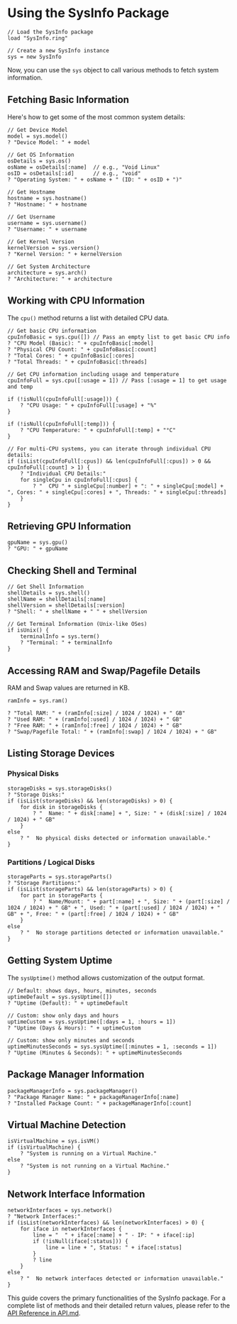 # Using the SysInfo Package

```ring
// Load the SysInfo package
load "SysInfo.ring"

// Create a new SysInfo instance
sys = new SysInfo
```

Now, you can use the `sys` object to call various methods to fetch system information.

## Fetching Basic Information

Here's how to get some of the most common system details:

```ring
// Get Device Model
model = sys.model()
? "Device Model: " + model

// Get OS Information
osDetails = sys.os()
osName = osDetails[:name]  // e.g., "Void Linux"
osID = osDetails[:id]      // e.g., "void"
? "Operating System: " + osName + " (ID: " + osID + ")"

// Get Hostname
hostname = sys.hostname()
? "Hostname: " + hostname

// Get Username
username = sys.username()
? "Username: " + username

// Get Kernel Version
kernelVersion = sys.version()
? "Kernel Version: " + kernelVersion

// Get System Architecture
architecture = sys.arch()
? "Architecture: " + architecture
```

## Working with CPU Information

The `cpu()` method returns a list with detailed CPU data.

```ring
// Get basic CPU information
cpuInfoBasic = sys.cpu([]) // Pass an empty list to get basic CPU info
? "CPU Model (Basic): " + cpuInfoBasic[:model]
? "Physical CPU Count: " + cpuInfoBasic[:count]
? "Total Cores: " + cpuInfoBasic[:cores]
? "Total Threads: " + cpuInfoBasic[:threads]

// Get CPU information including usage and temperature
cpuInfoFull = sys.cpu([:usage = 1]) // Pass [:usage = 1] to get usage and temp

if (!isNull(cpuInfoFull[:usage])) {
    ? "CPU Usage: " + cpuInfoFull[:usage] + "%"
}

if (!isNull(cpuInfoFull[:temp])) {
    ? "CPU Temperature: " + cpuInfoFull[:temp] + "°C"
}

// For multi-CPU systems, you can iterate through individual CPU details:
if (isList(cpuInfoFull[:cpus]) && len(cpuInfoFull[:cpus]) > 0 && cpuInfoFull[:count] > 1) {
    ? "Individual CPU Details:"
    for singleCpu in cpuInfoFull[:cpus] {
        ? "  CPU " + singleCpu[:number] + ": " + singleCpu[:model] + ", Cores: " + singleCpu[:cores] + ", Threads: " + singleCpu[:threads]
    }
}
```

## Retrieving GPU Information

```ring
gpuName = sys.gpu()
? "GPU: " + gpuName
```

## Checking Shell and Terminal

```ring
// Get Shell Information
shellDetails = sys.shell()
shellName = shellDetails[:name]
shellVersion = shellDetails[:version]
? "Shell: " + shellName + " " + shellVersion

// Get Terminal Information (Unix-like OSes)
if isUnix() {
    terminalInfo = sys.term()
    ? "Terminal: " + terminalInfo
}
```

## Accessing RAM and Swap/Pagefile Details

RAM and Swap values are returned in KB.

```ring
ramInfo = sys.ram()

? "Total RAM: " + (ramInfo[:size] / 1024 / 1024) + " GB"
? "Used RAM: " + (ramInfo[:used] / 1024 / 1024) + " GB"
? "Free RAM: " + (ramInfo[:free] / 1024 / 1024) + " GB"
? "Swap/Pagefile Total: " + (ramInfo[:swap] / 1024 / 1024) + " GB"
```

## Listing Storage Devices

### Physical Disks

```ring
storageDisks = sys.storageDisks()
? "Storage Disks:"
if (isList(storageDisks) && len(storageDisks) > 0) {
    for disk in storageDisks {
        ? "  Name: " + disk[:name] + ", Size: " + (disk[:size] / 1024 / 1024) + " GB"
    }
else
    ? "  No physical disks detected or information unavailable."
}
```

### Partitions / Logical Disks

```ring
storageParts = sys.storageParts()
? "Storage Partitions:"
if (isList(storageParts) && len(storageParts) > 0) {
    for part in storageParts {
        ? "  Name/Mount: " + part[:name] + ", Size: " + (part[:size] / 1024 / 1024) + " GB" + ", Used: " + (part[:used] / 1024 / 1024) + " GB" + ", Free: " + (part[:free] / 1024 / 1024) + " GB"
    }
else
    ? "  No storage partitions detected or information unavailable."
}
```

## Getting System Uptime

The `sysUptime()` method allows customization of the output format.

```ring
// Default: shows days, hours, minutes, seconds
uptimeDefault = sys.sysUptime([])
? "Uptime (Default): " + uptimeDefault

// Custom: show only days and hours
uptimeCustom = sys.sysUptime([:days = 1, :hours = 1])
? "Uptime (Days & Hours): " + uptimeCustom

// Custom: show only minutes and seconds
uptimeMinutesSeconds = sys.sysUptime([:minutes = 1, :seconds = 1])
? "Uptime (Minutes & Seconds): " + uptimeMinutesSeconds
```


## Package Manager Information

```ring
packageManagerInfo = sys.packageManager()
? "Package Manager Name: " + packageManagerInfo[:name]
? "Installed Package Count: " + packageManagerInfo[:count]
```

## Virtual Machine Detection

```ring
isVirtualMachine = sys.isVM()
if (isVirtualMachine) {
    ? "System is running on a Virtual Machine."
else
    ? "System is not running on a Virtual Machine."
}
```

## Network Interface Information

```ring
networkInterfaces = sys.network()
? "Network Interfaces:"
if (isList(networkInterfaces) && len(networkInterfaces) > 0) {
    for iface in networkInterfaces {
        line = "  " + iface[:name] + " - IP: " + iface[:ip]
        if (!isNull(iface[:status])) {
            line = line + ", Status: " + iface[:status]
        }
        ? line
    }
else
    ? "  No network interfaces detected or information unavailable."
}
```

This guide covers the primary functionalities of the SysInfo package. For a complete list of methods and their detailed return values, please refer to the [API Reference in API.md](./API.md).
